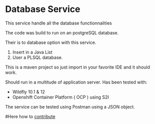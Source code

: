 # Database Service

This service handle all the database functionnalities

The code was build to run on an postgreSQL database.

Their is to database option with this service.

1. Insert in a Java List
2. User a PLSQL database.

This is a maven project so just import in your favorite IDE and it should work.

Should run in a multitude of application server.  Has been tested with:
* Wildfly 10.1 & 12
* Openshift Container Platform ( OCP ) using S2I

The service can be tested using Postman using a JSON object.

#Here how to [contribute](CONTRIBUTING.md)
